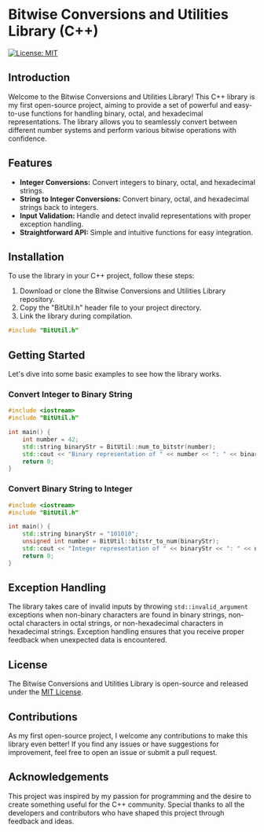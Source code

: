 # Bitwise Conversions and Utilities Library (C++)

[![License: MIT](https://img.shields.io/badge/License-MIT-blue.svg)](https://opensource.org/licenses/MIT)

## Introduction

Welcome to the Bitwise Conversions and Utilities Library! This C++ library is my first open-source project, aiming to provide a set of powerful and easy-to-use functions for handling binary, octal, and hexadecimal representations. The library allows you to seamlessly convert between different number systems and perform various bitwise operations with confidence.

## Features

- **Integer Conversions:** Convert integers to binary, octal, and hexadecimal strings.
- **String to Integer Conversions:** Convert binary, octal, and hexadecimal strings back to integers.
- **Input Validation:** Handle and detect invalid representations with proper exception handling.
- **Straightforward API:** Simple and intuitive functions for easy integration.

## Installation

To use the library in your C++ project, follow these steps:

1. Download or clone the Bitwise Conversions and Utilities Library repository.
2. Copy the "BitUtil.h" header file to your project directory.
3. Link the library during compilation.

```cpp
#include "BitUtil.h"
```

## Getting Started

Let's dive into some basic examples to see how the library works.

### Convert Integer to Binary String

```cpp
#include <iostream>
#include "BitUtil.h"

int main() {
    int number = 42;
    std::string binaryStr = BitUtil::num_to_bitstr(number);
    std::cout << "Binary representation of " << number << ": " << binaryStr << '\n'; // 101010
    return 0;
}
```

### Convert Binary String to Integer

```cpp
#include <iostream>
#include "BitUtil.h"

int main() {
    std::string binaryStr = "101010";
    unsigned int number = BitUtil::bitstr_to_num(binaryStr);
    std::cout << "Integer representation of " << binaryStr << ": " << number << '\n'; // 42
    return 0;
}
```

## Exception Handling

The library takes care of invalid inputs by throwing `std::invalid_argument` exceptions when non-binary characters are found in binary strings, non-octal characters in octal strings, or non-hexadecimal characters in hexadecimal strings. Exception handling ensures that you receive proper feedback when unexpected data is encountered.

## License

The Bitwise Conversions and Utilities Library is open-source and released under the [MIT License](https://opensource.org/licenses/MIT).

## Contributions

As my first open-source project, I welcome any contributions to make this library even better! If you find any issues or have suggestions for improvement, feel free to open an issue or submit a pull request.

## Acknowledgements

This project was inspired by my passion for programming and the desire to create something useful for the C++ community. Special thanks to all the developers and contributors who have shaped this project through feedback and ideas.
